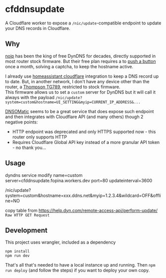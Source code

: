 # cfddnsupdate

A Cloudflare worker to expose a `/nic/update`-compatible endpoint to update your DNS records in Cloudflare.

## Why

[noip](https://noip.com/) has been the king of free DynDNS for decades, directly supported in most router stock firmware. But their free plan requires a to [push a button](https://lostpedia.fandom.com/wiki/Pushing_the_button) once a month, solving a captcha, to keep the hostname active.

I already use [homeassistant cloudflare](https://www.home-assistant.io/integrations/cloudflare/) integration to keep a DNS record up to date. But, in another network, I don't have any device other than the router, a [Thompson TG789](https://openwrt.org/inbox/toh/technicolor/tg789vac_v2), restricted to stock firmware.  
This firmware allows us to set a `custom` server for DynDNS but it will call it always with the payload `/nic/update?system=custom&hostname=UI_SETTING&myip=CURRENT_IP_ADDRESS&...`

[DNSOMatic](https://www.dnsomatic.com/) seems to be a great service that does expose such endpoint and then integrates with Cloudflare API (and many others) though 2 negative points:
* HTTP endpoint was deprecated and only HTTPS supported now - this router only supports HTTP
* Requires Cloudflare Global API key instead of a more granular API token - no thank you...

## Usage

dyndns service modify name=custom server=cfddnsupdate.fopina.workers.dev port=80 updateinterval=3600




/nic/update?system=custom&hostname=xxx.ddns.net&myip=1.2.3.4&wildcard=OFF&offline=NO


copy table from https://help.dyn.com/remote-access-api/perform-update/ `Raw HTTP GET Request`


## Development

This project uses wrangler, included as a dependency

```
npm install
npm run dev
```

That's all that's needed to have a local instance up and running. Then `npm run deploy` (and follow the steps) if you want to deploy your own copy.
